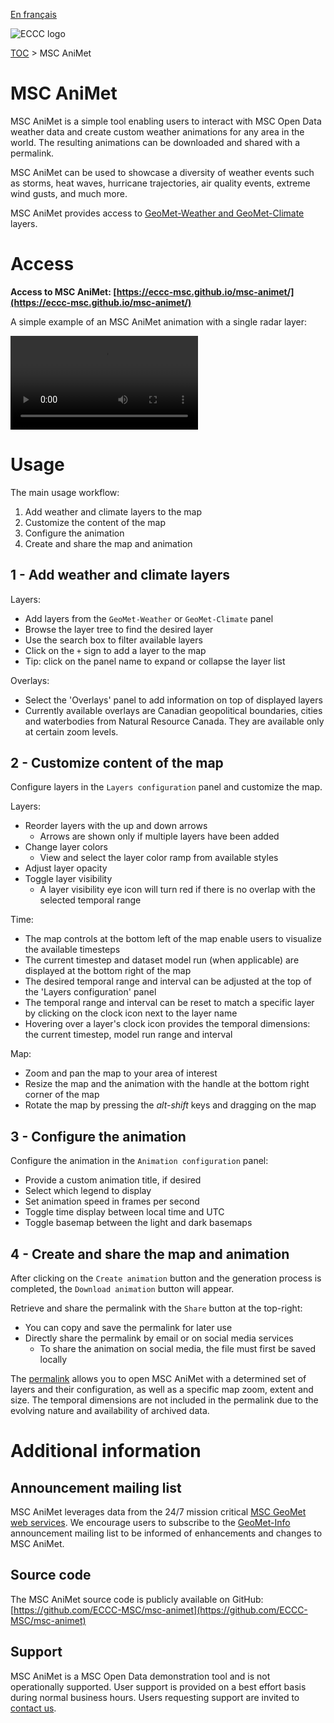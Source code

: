 [En français](readme_fr.md)

![ECCC logo](../img_eccc-logo.png)

[TOC](../readme_en.md) > MSC AniMet

# MSC AniMet

MSC AniMet is a simple tool enabling users to interact with MSC Open Data weather data and create custom weather animations for any area in the world. The resulting animations can be downloaded and shared with a permalink.

MSC AniMet can be used to showcase a diversity of weather events such as storms, heat waves, hurricane trajectories, air quality events, extreme wind gusts, and much more.

MSC AniMet provides access to [GeoMet-Weather and GeoMet-Climate](../msc-geomet/readme_en.md) layers.

# Access

**Access to MSC AniMet: [https://eccc-msc.github.io/msc-animet/](https://eccc-msc.github.io/msc-animet/)**

A simple example of an MSC AniMet animation with a single radar layer:

<video controls>
  <source src="https://collaboration.cmc.ec.gc.ca/cmc/cmos/public_doc/msc-animet/MSC-AniMet_Radar-Rain_South-Ontario_20230323T0830Z.mp4" type="video/mp4">
</video>


# Usage

The main usage workflow:

1. Add weather and climate layers to the map
2. Customize the content of the map
3. Configure the animation
4. Create and share the map and animation

## 1 - Add weather and climate layers

Layers: 

* Add layers from the `GeoMet-Weather` or `GeoMet-Climate` panel
* Browse the layer tree to find the desired layer
* Use the search box to filter available layers
* Click on the `+` sign to add a layer to the map
* Tip: click on the panel name to expand or collapse the layer list

Overlays: 

* Select the 'Overlays' panel to add information on top of displayed layers
* Currently available overlays are Canadian geopolitical boundaries, cities and waterbodies from Natural Resource Canada. They are available only at certain zoom levels.

## 2 - Customize content of the map

Configure layers in the `Layers configuration` panel and customize the map.

Layers:

* Reorder layers with the up and down arrows
  * Arrows are shown only if multiple layers have been added
* Change layer colors
  * View and select the layer color ramp from available styles
* Adjust layer opacity
* Toggle layer visibility
  * A layer visibility eye icon will turn red if there is no overlap with the selected temporal range

Time:

* The map controls at the bottom left of the map enable users to visualize the available timesteps
* The current timestep and dataset model run (when applicable) are displayed at the bottom right of the map
* The desired temporal range and interval can be adjusted at the top of the 'Layers configuration' panel
* The temporal range and interval can be reset to match a specific layer by clicking on the clock icon next to the layer name
* Hovering over a layer's clock icon provides the temporal dimensions: the current timestep, model run range and interval

Map:

* Zoom and pan the map to your area of interest
* Resize the map and the animation with the handle at the bottom right corner of the map
* Rotate the map by pressing the _alt-shift_ keys and dragging on the map

## 3 - Configure the animation

Configure the animation in the `Animation configuration` panel:

* Provide a custom animation title, if desired
* Select which legend to display
* Set animation speed in frames per second
* Toggle time display between local time and UTC
* Toggle basemap between the light and dark basemaps

## 4 - Create and share the map and animation

After clicking on the `Create animation` button and the generation process is completed, the `Download animation` button will appear.

Retrieve and share the permalink with the `Share` button at the top-right:

* You can copy and save the permalink for later use
* Directly share the permalink by email or on social media services
  * To share the animation on social media, the file must first be saved locally

The [permalink](https://en.wikipedia.org/wiki/Permalink) allows you to open MSC AniMet with a determined set of layers and their configuration, as well as a specific map zoom, extent and size. The temporal dimensions are not included in the permalink due to the evolving nature and availability of archived data.

# Additional information

## Announcement mailing list

MSC AniMet leverages data from the 24/7 mission critical [MSC GeoMet web services](../msc-geomet/readme_en.md). We encourage users to subscribe to the [GeoMet-Info](https://lists.ec.gc.ca/cgi-bin/mailman/listinfo/geomet-info) announcement mailing list to be informed of enhancements and changes to MSC AniMet.

## Source code

The MSC AniMet source code is publicly available on GitHub: [https://github.com/ECCC-MSC/msc-animet](https://github.com/ECCC-MSC/msc-animet)

## Support

MSC AniMet is a MSC Open Data demonstration tool and is not operationally supported. User support is provided on a best effort basis during normal business hours. Users requesting support are invited to [contact us](https://www.weather.gc.ca/mainmenu/contact_us_e.html).
